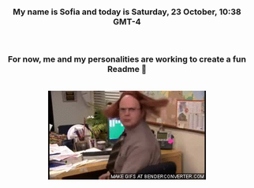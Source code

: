 


<div align="center">
<h3 >My name is Sofia and today is Saturday, 23 October, 10:38 GMT-4</h3><br>
<h3 >For now, me and my personalities are working to create a fun Readme 👋
</h3><br>
<img src='img/dwight.gif' alt='working...'/>
</div>

